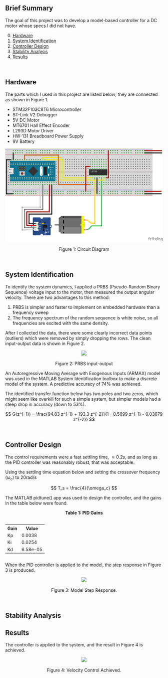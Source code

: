 ## Brief Summary
The goal of this project was to develop a model-based controller for a DC motor whose specs I did not have. 

0. [Hardware](#hardware)
1. [System Identification](#system-identification)
2. [Controller Design](#controller-design)
3. [Stability Analysis](#stability-analysis)
4. [Results](#results)

$~~~~~~~~~~$

## Hardware
The parts which I used in this project are listed below; they are connected as shown in Figure 1. 
- STM32F103C8T6 Microcontroller
- ST-Link V2 Debugger
- 5V DC Motor
- MT6701 Hall Effect Encoder
- L293D Motor Driver
- HW-131 Breadboard Power Supply
- 9V Battery

<p align="center">
  <kbd>
    <img src="https://raw.githubusercontent.com/keatinl1/Motor_System_ID_and_PID_Control/refs/heads/main/figs/circuit.png">
  </kbd>
</p>
<p align="center">
Figure 1: Circuit Diagram
</p>

$~~~~~~~~~~$

## System Identification
To identify the system dynamics, I applied a PRBS (Pseudo-Random Binary Sequence) voltage input to the motor, then measured the output angular velocity. There are two advantages to this method: 
  1) PRBS is simpler and faster to implement on embedded hardware than a frequency sweep
  2) The frequency spectrum of the random sequence is white noise, so all frequencies are excited with the same density.

After I collected the data, there were some clearly incorrect data points (outliers) which were removed by simply dropping the rows. The clean input-output data is shown in Figure 2.

<p align="center">
  <kbd>
    <img src="https://raw.githubusercontent.com/keatinl1/dc_motor_id_and_control/refs/heads/main/figs/prbs_input_output.png">
  </kbd>
</p>
<p align="center">
Figure 2: PRBS input-output
</p>

An Autoregressive Moving Average with Exogenous Inputs (ARMAX) model was used in the MATLAB System Identification toolbox to make a discrete model of the system. A predictive accuracy of 74% was achieved.

The identified transfer function below has two poles and two zeros, which might seem like overkill for such a simple system, but simpler models had a steep drop in accuracy (down to 53%).

$$
  G(z^{-1}) = \frac{94.83 z^{-1} + 193.3 z^{-2}}{1 - 0.5899 z^{-1} - 0.03679 z^{-2}}
$$

$~~~~~~~~~~$

## Controller Design

The control requirements were a fast settling time, $\approx0.2s$, and as long as the PID controller was reasonably robust, that was acceptable.

Using the settling time equation below and setting the crossover frequency ($\omega_c$) to 20rad/s

$$
  T_s = \frac{4}{\omega_c}
$$

The MATLAB pidtune() app was used to design the controller, and the gains in the table below were found.
<p style="text-align: center;"><strong>Table 1: PID Gains</strong></p>

<div style="display: flex; justify-content: center;">
  <table>
    <tr><th>Gain</th><th>Value</th></tr>
    <tr><td>Kp</td><td>0.0038</td></tr>
    <tr><td>Ki</td><td>0.0254</td></tr>
    <tr><td>Kd</td><td>6.58e-05</td></tr>
  </table>
</div>

When the PID controller is applied to the model, the step response in Figure 3 is produced.
<p align="center">
  <kbd>
    <img src="https://raw.githubusercontent.com/keatinl1/dc_motor_id_and_control/refs/heads/main/figs/step_response.png">
  </kbd>
</p>
<p align="center">
Figure 3: Model Step Response.
</p>

$~~~~~~~~~~$

## Stability Analysis


## Results
The controller is applied to the system, and the result in Figure 4 is achieved.
<p align="center">
  <kbd>
    <img src="https://raw.githubusercontent.com/keatinl1/dc_motor_id_and_control/refs/heads/main/figs/results1.png">
  </kbd>
</p>
<p align="center">
Figure 4: Velocity Control Achieved.
</p>
